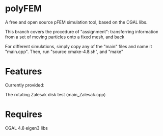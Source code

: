 # polyFEM

A free and open source pFEM simulation tool, based on the CGAL libs.

This branch covers the procedure of "assignment": transferring information
from a set of moving particles onto a fixed mesh, and back

For different simulations, simply copy any of the "main" files and name it
"main.cpp". Then, run "source cmake-4.8.sh", and "make"

# Features
Currently provided:

The rotating Zalesak disk test (main_Zalesak.cpp)

# Requires

CGAL 4.8
eigen3 libs
